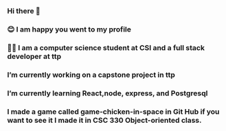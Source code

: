 ### Hi there 👋
### 😊  I am happy you went to my profile
### 👨‍💻 I am a computer science student at CSI and a full stack developer at ttp
### I’m currently working on a capstone project in ttp
### I’m currently learning React,node, express, and Postgresql
### I made a game called game-chicken-in-space in Git Hub if you want to see it I made it in CSC 330 Object-oriented class.
<!--
**Asbern3333/Asbern3333** is a ✨ _special_ ✨ repository because its `README.md` (this file) appears on your GitHub profile.

Here are some ideas to get you started:

- 🔭 I’m currently working on ...
- 🌱 I’m currently learning ...
- 👯 I’m looking to collaborate on ...
- 🤔 I’m looking for help with ...
- 💬 Ask me about ...
- 📫 How to reach me: ...
- 😄 Pronouns: ...
- ⚡ Fun fact: ...
-->
